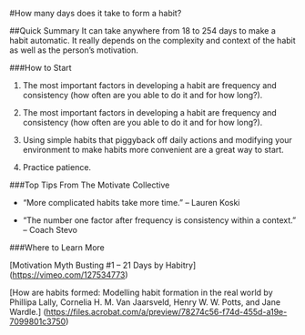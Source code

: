 #How many days does it take to form a habit?

##Quick Summary
It can take anywhere from 18 to 254 days to make a habit automatic. It really depends on the complexity and context of the habit as well as the person’s motivation.

###How to Start

1. The most important factors in developing a habit are frequency and consistency (how often are you able to do it and for how long?).

2. The most important factors in developing a habit are frequency and consistency (how often are you able to do it and for how long?).

3. Using simple habits that piggyback off daily actions and modifying your environment to make habits more convenient are a great way to start.

4. Practice patience.

###Top Tips From The Motivate Collective

* “More complicated habits take more time.” – Lauren Koski

* “The number one factor after frequency is consistency within a context.” – Coach Stevo

###Where to Learn More

[Motivation Myth Busting #1 – 21 Days by Habitry] (https://vimeo.com/127534773)

[How are habits formed: Modelling habit formation in the real world by Phillipa Lally, Cornelia H. M. Van Jaarsveld, Henry W. W. Potts, and Jane Wardle.] (https://files.acrobat.com/a/preview/78274c56-f74d-455d-a19e-7099801c3750)

